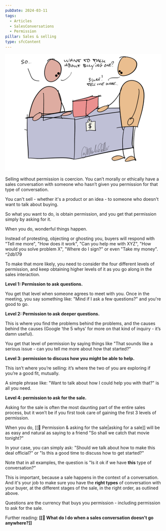 ```yaml
---
pubDate: 2024-03-11
tags:
  - Articles
  - SalesConversations
  - Permission
pillar: Sales & selling
type: sfcContent
---
```


![](Media/SalesFlowCoach.app_How-to-get-the-four-levels-of-permission-in-sales_MartinStellar.png)

Selling without permission is coercion. You can’t morally or ethically have a sales conversation with someone who hasn’t given you permission for that type of conversation.

You can't sell - whether it's a product or an idea - to someone who doesn't want to talk about buying.

So what you want to do, is obtain permission, and you get that permission simply by asking for it.

When you do, wonderful things happen.

Instead of protesting, objecting or ghosting you, buyers will respond with "Tell me more", "How does it work", "Can you help me with XYZ", "How would you solve problem X", "Where do I sign?" or even "Take my money".  ^2db179

To make that more likely, you need to consider the four different levels of permission, and keep obtaining higher levels of it as you go along in the sales interaction.

**Level 1: Permission to ask questions.**

You get that level when someone agrees to meet with you. Once in the meeting, you say something like: "Mind if I ask a few questions?" and you're good to go.

**Level 2: Permission to ask deeper questions.**

This is where you find the problems behind the problems, and the causes behind the causes (Google ‘the 5 whys’ for more on that kind of inquiry - it’s damn useful).

You get that level of permission by saying things like "That sounds like a serious issue - can you tell me more about how that started?"

**Level 3: permission to discuss how you might be able to help.**

This isn’t where you’re selling: it’s where the two of you are exploring if you’re a good fit, mutually.

A simple phrase like: "Want to talk about how I could help you with that?" is all you need.

**Level 4: permission to ask for the sale.**

Asking for the sale is often the most daunting part of the entire sales process, but it won’t be if you first took care of gaining the first 3 levels of permission.

When you do, [[📄 Permission & asking for the sale|asking for a sale]] will be as easy and natural as saying to a friend "So shall we catch that movie tonight?"

In your case, you can simply ask: "Should we talk about how to make this deal official?" or "Is this a good time to discuss how to get started?"

Note that in all examples, the question is "Is it ok if we have **this** type of conversation?"

This is important, because a sale happens in the context of a conversation. And it's your job to make sure you have the **right types** of conversation with your buyer, at the different stages of the sale, in the right order, as outlined above.

Questions are the currency that buys you permission - including permission to ask for the sale.

Further reading: **[[📄 What do I do when a sales conversation doesn't go anywhere?]]**
